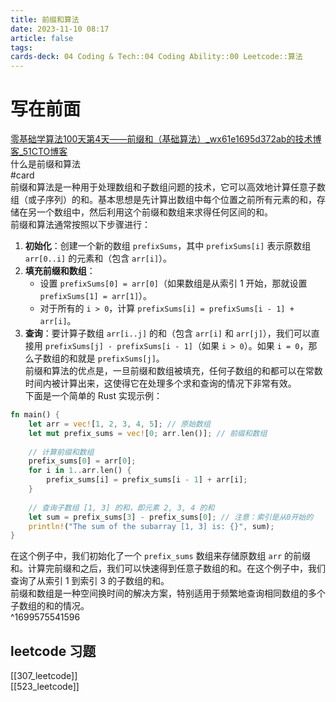 ```yaml
---
title: 前缀和算法
date: 2023-11-10 08:17
article: false
tags: 
cards-deck: 04 Coding & Tech::04 Coding Ability::00 Leetcode::算法
---
```


# 写在前面

[零基础学算法100天第4天——前缀和（基础算法）\_wx61e1695d372ab的技术博客\_51CTO博客](https://blog.51cto.com/u_15492302/5286405?articleABtest=0)  
什么是前缀和算法  
#card  
前缀和算法是一种用于处理数组和子数组问题的技术，它可以高效地计算任意子数组（或子序列）的和。基本思想是先计算出数组中每个位置之前所有元素的和，存储在另一个数组中，然后利用这个前缀和数组来求得任何区间的和。  
前缀和算法通常按照以下步骤进行：
1. **初始化**：创建一个新的数组 `prefixSums`，其中 `prefixSums[i]` 表示原数组 `arr[0..i]` 的元素和（包含 `arr[i]`）。
2. **填充前缀和数组**：
   - 设置 `prefixSums[0] = arr[0]`（如果数组是从索引 1 开始，那就设置 `prefixSums[1] = arr[1]`）。
   - 对于所有的 `i > 0`，计算 `prefixSums[i] = prefixSums[i - 1] + arr[i]`。
3. **查询**：要计算子数组 `arr[i..j]` 的和（包含 `arr[i]` 和 `arr[j]`），我们可以直接用 `prefixSums[j] - prefixSums[i - 1]`（如果 `i > 0`）。如果 `i = 0`，那么子数组的和就是 `prefixSums[j]`。  
前缀和算法的优点是，一旦前缀和数组被填充，任何子数组的和都可以在常数时间内被计算出来，这使得它在处理多个求和查询的情况下非常有效。  
下面是一个简单的 Rust 实现示例：
```rust
fn main() {
    let arr = vec![1, 2, 3, 4, 5]; // 原始数组
    let mut prefix_sums = vec![0; arr.len()]; // 前缀和数组
    
    // 计算前缀和数组
    prefix_sums[0] = arr[0];
    for i in 1..arr.len() {
        prefix_sums[i] = prefix_sums[i - 1] + arr[i];
    }
    
    // 查询子数组 [1, 3] 的和，即元素 2, 3, 4 的和
    let sum = prefix_sums[3] - prefix_sums[0]; // 注意：索引是从0开始的
    println!("The sum of the subarray [1, 3] is: {}", sum);
}
```
在这个例子中，我们初始化了一个 `prefix_sums` 数组来存储原数组 `arr` 的前缀和。计算完前缀和之后，我们可以快速得到任意子数组的和。在这个例子中，我们查询了从索引 1 到索引 3 的子数组的和。  
前缀和数组是一种空间换时间的解决方案，特别适用于频繁地查询相同数组的多个子数组的和的情况。  
^1699575541596
## leetcode 习题
[[307_leetcode]]  
[[523_leetcode]]
